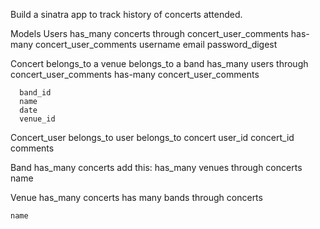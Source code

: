 Build a sinatra app to track history of concerts attended.


Models
Users
  has_many concerts through concert_user_comments
  has-many concert_user_comments
    username
    email
    password_digest




Concert
    belongs_to a venue
    belongs_to a band
    has_many users through concert_user_comments
    has-many concert_user_comments

      band_id
      name
      date
      venue_id

Concert_user
  belongs_to user
  belongs_to concert
    user_id
    concert_id
    comments

Band
    has_many concerts
    add this:
    has_many venues through concerts
  name


  Venue
    has_many concerts
    has many bands through concerts

    name
